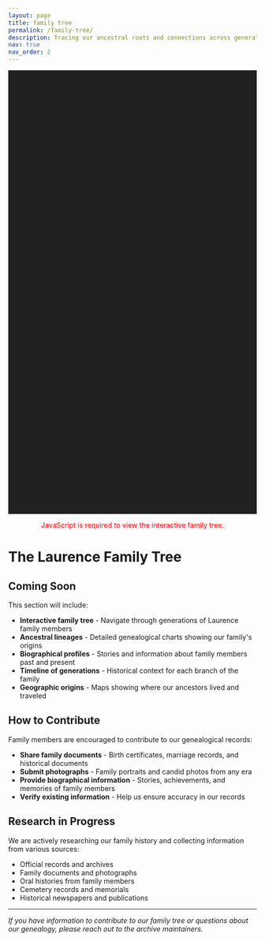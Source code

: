 ```yaml
---
layout: page
title: family tree
permalink: /family-tree/
description: Tracing our ancestral roots and connections across generations
nav: true
nav_order: 2
---
```


<div id="FamilyChart" class="f3" style="width:100%;height:900px;margin:auto;background-color:rgb(33,33,33);color:#fff;"></div>
<noscript><p style="color: red; text-align: center;">JavaScript is required to view the interactive family tree.</p></noscript>

<link rel="stylesheet" href="https://unpkg.com/family-chart@0.4.5/dist/styles/family-chart.css">
<script src="https://unpkg.com/d3@6"></script>
<script type="module" src="https://unpkg.com/family-chart@0.4.5"></script>
<script type="module">
  create(data())

  function create(data) {
    const f3Chart = f3.createChart('#FamilyChart', data)
      .setTransitionTime(1000)
      .setCardXSpacing(250)
      .setCardYSpacing(150)
      .setSingleParentEmptyCard(true, {label: 'ADD'})
      .setShowSiblingsOfMain(true)
      .setOrientationVertical()
      .setAncestryDepth(1)
      .setProgenyDepth(2)

    const f3Card = f3Chart.setCard(f3.CardHtml)
      .setCardDisplay([["first name","last name"],[]])
      .setCardDim({})
      .setMiniTree(true)
      .setStyle('rect')
      .setOnHoverPathToMain()

    const f3EditTree = f3Chart.editTree()
      .fixed(true)
      .setFields(["first name","last name","avatar"])
      .setEditFirst(true)

    f3EditTree.setNoEdit()

    f3Card.setOnCardClick((e, d) => {
      f3EditTree.open(d)
      if (f3EditTree.isAddingRelative()) return
      f3Card.onCardClickDefault(e, d)
    })

    f3Chart.updateTree({initial: true})
    f3EditTree.open(f3Chart.getMainDatum())

    f3Chart.updateTree({initial: true})
  }

  function data() {
    return [
      {"id":"0","rels":{"spouses":["8b576785-2654-47c0-b2cc-fe38f75d37c7"],"children":[],"father":"ea7687c8-b5eb-4005-ba00-2e4da493c8ef","mother":"dd0b5b8a-c07a-4bbe-a47b-4c94e9bf478b"},"data":{"first name":"Alexander Adam","last name":"Laurence","birthday":"1992","avatar":"","gender":"M"}},
      {"id":"8b576785-2654-47c0-b2cc-fe38f75d37c7","data":{"gender":"F","first name":"Rino","last name":"Laurence","birthday":"1996","avatar":""},"rels":{"spouses":["0"],"children":[],"father":"509c89bb-af8f-4315-a442-6315a24f0c8a","mother":"2336140f-80ec-4b82-ba56-2896304c9091"}},
      {"id":"ea7687c8-b5eb-4005-ba00-2e4da493c8ef","data":{"gender":"M","first name":"Anoj","last name":"Chhetri","birthday":"","avatar":""},"rels":{"children":["0","d01cc846-8fa2-4bf8-936f-907b3a44d6d9"],"spouses":["dd0b5b8a-c07a-4bbe-a47b-4c94e9bf478b"]}},
      {"id":"dd0b5b8a-c07a-4bbe-a47b-4c94e9bf478b","data":{"gender":"F","first name":"Rhea","last name":"Basista","birthday":"","avatar":""},"rels":{"children":["0","d01cc846-8fa2-4bf8-936f-907b3a44d6d9"],"spouses":["ea7687c8-b5eb-4005-ba00-2e4da493c8ef"]}},
      {"id":"509c89bb-af8f-4315-a442-6315a24f0c8a","data":{"gender":"M","first name":"Katsuhiro","last name":"Arai","birthday":"","avatar":""},"rels":{"children":["df82ee03-031c-4d5b-a5bd-552cf6f21731","8b576785-2654-47c0-b2cc-fe38f75d37c7"],"spouses":["2336140f-80ec-4b82-ba56-2896304c9091"]}},
      {"id":"2336140f-80ec-4b82-ba56-2896304c9091","data":{"gender":"F","first name":"Takako","last name":"Morimoto (Inaguma)","birthday":"","avatar":""},"rels":{"children":["df82ee03-031c-4d5b-a5bd-552cf6f21731","8b576785-2654-47c0-b2cc-fe38f75d37c7","07e93ead-545a-43cd-a7a3-d96677c369cb"],"spouses":["509c89bb-af8f-4315-a442-6315a24f0c8a","654fbdb3-f3a8-411a-8d45-f46401c43fda"]}},
      {"id":"d01cc846-8fa2-4bf8-936f-907b3a44d6d9","data":{"gender":"M","first name":"Avishkar","last name":"Chhetri","birthday":"1994","avatar":""},"rels":{"father":"ea7687c8-b5eb-4005-ba00-2e4da493c8ef","mother":"dd0b5b8a-c07a-4bbe-a47b-4c94e9bf478b"}},
      {"id":"df82ee03-031c-4d5b-a5bd-552cf6f21731","data":{"gender":"M","first name":"Hiroki","last name":"Arai","birthday":"","avatar":""},"rels":{"father":"509c89bb-af8f-4315-a442-6315a24f0c8a","mother":"2336140f-80ec-4b82-ba56-2896304c9091","children":["8b3e2350-07b8-47ca-be8a-def4959497cf","6fe7b90e-8d67-4197-a936-f392e6f5f6cb","aeeb18fe-19fe-4268-9860-19ac2425c90d"],"spouses":["dd04e1cb-8903-4a97-b9bb-3d044c09604d"]}},
      {"id":"654fbdb3-f3a8-411a-8d45-f46401c43fda","data":{"gender":"M","first name":"Masunobu","last name":"Morimoto","birthday":"","avatar":""},"rels":{"spouses":["2336140f-80ec-4b82-ba56-2896304c9091"],"children":["07e93ead-545a-43cd-a7a3-d96677c369cb"]}},
      {"id":"07e93ead-545a-43cd-a7a3-d96677c369cb","data":{"gender":"M","first name":"Kento","last name":"Morimoto","birthday":"","avatar":""},"rels":{"father":"654fbdb3-f3a8-411a-8d45-f46401c43fda","mother":"2336140f-80ec-4b82-ba56-2896304c9091"}},
      {"id":"dd04e1cb-8903-4a97-b9bb-3d044c09604d","data":{"gender":"F","first name":"Yuki","last name":"Arai","birthday":"","avatar":""},"rels":{"spouses":["df82ee03-031c-4d5b-a5bd-552cf6f21731"],"children":["8b3e2350-07b8-47ca-be8a-def4959497cf","6fe7b90e-8d67-4197-a936-f392e6f5f6cb","aeeb18fe-19fe-4268-9860-19ac2425c90d"]}},
      {"id":"8b3e2350-07b8-47ca-be8a-def4959497cf","data":{"gender":"M","first name":"Hayato","last name":"Arai","birthday":"","avatar":""},"rels":{"father":"df82ee03-031c-4d5b-a5bd-552cf6f21731","mother":"dd04e1cb-8903-4a97-b9bb-3d044c09604d","children":[],"spouses":[]}},
      {"id":"6fe7b90e-8d67-4197-a936-f392e6f5f6cb","data":{"gender":"F","first name":"Kii","last name":"Arai","birthday":"","avatar":""},"rels":{"mother":"dd04e1cb-8903-4a97-b9bb-3d044c09604d","father":"df82ee03-031c-4d5b-a5bd-552cf6f21731","children":[],"spouses":[]}},
      {"id":"aeeb18fe-19fe-4268-9860-19ac2425c90d","data":{"gender":"M","first name":"Minato","last name":"Arai","birthday":"","avatar":""},"rels":{"father":"df82ee03-031c-4d5b-a5bd-552cf6f21731","mother":"dd04e1cb-8903-4a97-b9bb-3d044c09604d"}}
    ]
  }
</script>

# The Laurence Family Tree

## Coming Soon

This section will include:

- **Interactive family tree** - Navigate through generations of Laurence family members
- **Ancestral lineages** - Detailed genealogical charts showing our family's origins
- **Biographical profiles** - Stories and information about family members past and present
- **Timeline of generations** - Historical context for each branch of the family
- **Geographic origins** - Maps showing where our ancestors lived and traveled

## How to Contribute

Family members are encouraged to contribute to our genealogical records:

- **Share family documents** - Birth certificates, marriage records, and historical documents
- **Submit photographs** - Family portraits and candid photos from any era
- **Provide biographical information** - Stories, achievements, and memories of family members
- **Verify existing information** - Help us ensure accuracy in our records

## Research in Progress

We are actively researching our family history and collecting information from various sources:

- Official records and archives
- Family documents and photographs
- Oral histories from family members
- Cemetery records and memorials
- Historical newspapers and publications

---

*If you have information to contribute to our family tree or questions about our genealogy, please reach out to the archive maintainers.* 